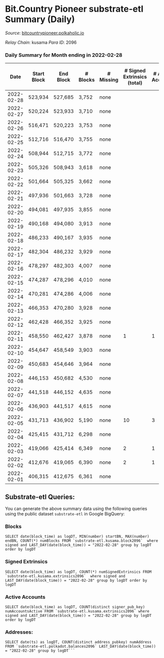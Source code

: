 # Bit.Country Pioneer substrate-etl Summary (Daily)

_Source_: [bitcountrypioneer.polkaholic.io](https://bitcountrypioneer.polkaholic.io)

*Relay Chain*: kusama
*Para ID*: 2096



### Daily Summary for Month ending in 2022-02-28


| Date | Start Block | End Block | # Blocks | # Missing | # Signed Extrinsics (total) | # Active Accounts | # Addresses with Balances | # Events | # Transfers | # XCM Transfers In | # XCM Transfers Out |
| ---- | ----------- | --------- | -------- | --------- | --------------------------- | ----------------- | ------------------------- | -------- | ----------- | ------------------ | ------------------- |
| 2022-02-28 | 523,934 | 527,685 | 3,752 | none |  |  | 8 | 7,508 |   |   |   |
| 2022-02-27 | 520,224 | 523,933 | 3,710 | none |  |  | 8 | 7,420 |   |   |   |
| 2022-02-26 | 516,471 | 520,223 | 3,753 | none |  |  | 8 | 7,510 |   |   |   |
| 2022-02-25 | 512,716 | 516,470 | 3,755 | none |  |  | 8 | 7,510 |   |   |   |
| 2022-02-24 | 508,944 | 512,715 | 3,772 | none |  |  | 8 | 7,548 |   |   |   |
| 2022-02-23 | 505,326 | 508,943 | 3,618 | none |  |  | 8 | 7,236 |   |   |   |
| 2022-02-22 | 501,664 | 505,325 | 3,662 | none |  |  | 8 | 7,328 |   |   |   |
| 2022-02-21 | 497,936 | 501,663 | 3,728 | none |  |  | 8 | 7,456 |   |   |   |
| 2022-02-20 | 494,081 | 497,935 | 3,855 | none |  |  | 8 | 7,714 |   |   |   |
| 2022-02-19 | 490,168 | 494,080 | 3,913 | none |  |  | 8 | 7,826 |   |   |   |
| 2022-02-18 | 486,233 | 490,167 | 3,935 | none |  |  | 8 | 7,874 |   |   |   |
| 2022-02-17 | 482,304 | 486,232 | 3,929 | none |  |  | 8 | 7,862 |   |   |   |
| 2022-02-16 | 478,297 | 482,303 | 4,007 | none |  |  | 8 | 8,014 |   |   |   |
| 2022-02-15 | 474,287 | 478,296 | 4,010 | none |  |  | 8 | 8,024 |   |   |   |
| 2022-02-14 | 470,281 | 474,286 | 4,006 | none |  |  | 8 | 8,012 |   |   |   |
| 2022-02-13 | 466,353 | 470,280 | 3,928 | none |  |  | 8 | 7,860 |   |   |   |
| 2022-02-12 | 462,428 | 466,352 | 3,925 | none |  |  | 8 | 7,850 |   |   |   |
| 2022-02-11 | 458,550 | 462,427 | 3,878 | none | 1 | 1 | 8 | 7,766 |   |   |   |
| 2022-02-10 | 454,647 | 458,549 | 3,903 | none |  |  | 8 | 7,806 |   |   |   |
| 2022-02-09 | 450,683 | 454,646 | 3,964 | none |  |  | 8 | 7,932 |   |   |   |
| 2022-02-08 | 446,153 | 450,682 | 4,530 | none |  |  | 8 | 9,064 |   |   |   |
| 2022-02-07 | 441,518 | 446,152 | 4,635 | none |  |  | 8 | 9,270 |   |   |   |
| 2022-02-06 | 436,903 | 441,517 | 4,615 | none |  |  | 8 | 9,234 |   |   |   |
| 2022-02-05 | 431,713 | 436,902 | 5,190 | none | 10 | 3 | 8 | 10,430 | 2  |   |   |
| 2022-02-04 | 425,415 | 431,712 | 6,298 | none |  |  | 6 | 12,596 |   |   |   |
| 2022-02-03 | 419,066 | 425,414 | 6,349 | none | 2 | 1 | 6 | 12,711 |   |   |   |
| 2022-02-02 | 412,676 | 419,065 | 6,390 | none | 2 | 1 | 6 | 12,786 |   |   |   |
| 2022-02-01 | 406,315 | 412,675 | 6,361 | none |  |  | 6 | 12,723 |   |   |   |

## Substrate-etl Queries:
You can generate the above summary data using the following queries using the public dataset `substrate-etl` in Google BigQuery:


### Blocks
```
SELECT date(block_time) as logDT, MIN(number) startBN, MAX(number) endBN, COUNT(*) numBlocks FROM `substrate-etl.kusama.block2096`  where signed and LAST_DAY(date(block_time)) = "2022-02-28" group by logDT order by logDT
```


### Signed Extrinsics
```
SELECT date(block_time) as logDT, COUNT(*) numSignedExtrinsics FROM `substrate-etl.kusama.extrinsics2096`  where signed and LAST_DAY(date(block_time)) = "2022-02-28" group by logDT order by logDT
```


### Active Accounts
```
SELECT date(block_time) as logDT, COUNT(distinct signer_pub_key) numAccountsActive FROM `substrate-etl.kusama.extrinsics2096` where signed and LAST_DAY(date(block_time)) = "2022-02-28" group by logDT order by logDT
```


### Addresses:
```
SELECT date(ts) as logDT, COUNT(distinct address_pubkey) numAddress FROM `substrate-etl.polkadot.balances2096` LAST_DAY(date(block_time)) = "2022-02-28" group by logDT```

